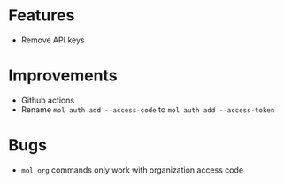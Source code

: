 # Features
- Remove API keys

# Improvements
- Github actions
- Rename `mol auth add --access-code` to `mol auth add --access-token`

# Bugs
- `mol org` commands only work with organization access code